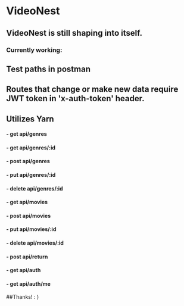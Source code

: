 # VideoNest

## VideoNest is still shaping into itself.

### Currently working:
## Test paths in postman
## Routes that change or make new data require JWT token in 'x-auth-token' header.
## Utilizes Yarn

#### - get api/genres
#### - get api/genres/:id
#### - post api/genres
#### - put api/genres/:id
#### - delete api/genres/:id

#### - get api/movies
#### - post api/movies
#### - put api/movies/:id
#### - delete api/movies/:id

#### - post api/return
#### - get api/auth
#### - get api/auth/me



##Thanks! : )
